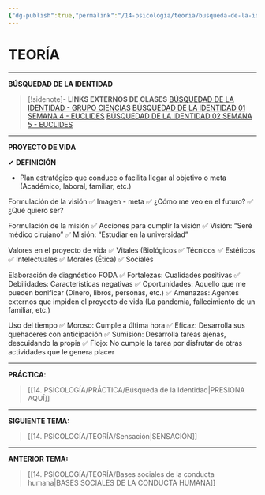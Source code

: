 ```yaml
---
{"dg-publish":true,"permalink":"/14-psicologia/teoria/busqueda-de-la-identidad/","tags":["Psicología","Teoría"]}
---
```


# TEORÍA
---
**BÚSQUEDAD DE LA IDENTIDAD**

>[!sidenote]- **LINKS EXTERNOS DE CLASES** 
>[BÚSQUEDAD DE LA IDENTIDAD - GRUPO CIENCIAS](https://www.youtube.com/watch?v=akGUXvRLq7g) 
>[BÚSQUEDAD DE LA IDENTIDAD 01 SEMANA 4 - EUCLIDES](https://www.youtube.com/watch?v=Xj3Em7Smgr0) 
>[BÚSQUEDAD DE LA IDENTIDAD 02 SEMANA 5 - EUCLIDES](https://www.youtube.com/watch?v=ky4W-uQEjh8) 

---
**PROYECTO DE VIDA**

✔ **DEFINICIÓN**
- Plan estratégico que conduce o facilita llegar al objetivo o meta (Académico, laboral, familiar, etc.)

Formulación de la visión
✅ Imagen - meta
✅ ¿Cómo me veo en el futuro?
✅ ¿Qué quiero ser?

Formulación de la misión
✅ Acciones para cumplir la visión
✅ Visión: “Seré médico cirujano”
✅ Misión: “Estudiar en la universidad”

Valores en el proyecto de vida
✅ Vitales (Biológicos
✅ Técnicos
✅ Estéticos
 ✅ Intelectuales
✅ Morales (Ética)
✅ Sociales

Elaboración de diagnóstico FODA
✅ Fortalezas: Cualidades positivas
✅ Debilidades: Características negativas
✅ Oportunidades: Aquello que me pueden bonificar (Dinero, libros, personas, etc.)
✅ Amenazas: Agentes externos que impiden el proyecto de vida (La pandemia, fallecimiento de un familiar, etc.)

Uso del tiempo
✅ Moroso: Cumple a última hora
✅ Eficaz: Desarrolla sus quehaceres con anticipación
✅ Sumisión: Desarrolla tareas ajenas, descuidando la propia
✅ Flojo: No cumple la tarea por disfrutar de otras actividades que le genera placer

---
**PRÁCTICA**:
>[[14. PSICOLOGÍA/PRÁCTICA/Búsqueda de la Identidad\|PRESIONA AQUÍ]]

---
**SIGUIENTE TEMA:** 
>[[14. PSICOLOGÍA/TEORÍA/Sensación\|SENSACIÓN]]

---
**ANTERIOR TEMA:** 
>[[14. PSICOLOGÍA/TEORÍA/Bases sociales de la conducta humana\|BASES SOCIALES DE LA CONDUCTA HUMANA]]

